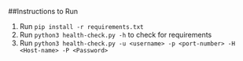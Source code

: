 ##Instructions to Run

1. Run `pip install -r requirements.txt`
2. Run `python3 health-check.py -h` to check for requirements
3. Run `python3 health-check.py -u <username> -p <port-number> -H <Host-name> -P <Password>`
